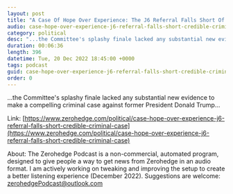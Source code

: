 ```yaml
---
layout: post
title: "A Case Of Hope Over Experience: The J6 Referral Falls Short Of A Credible Criminal Case"
audio: case-hope-over-experience-j6-referral-falls-short-credible-criminal-case-0
category: political
desc: "...the Committee's splashy finale lacked any substantial new evidence to make a compelling criminal case against former President Donald Trump..."
duration: 00:06:36
length: 396
datetime: Tue, 20 Dec 2022 18:45:00 +0000
tags: podcast
guid: case-hope-over-experience-j6-referral-falls-short-credible-criminal-case-0
order: 0
---
```

...the Committee's splashy finale lacked any substantial new evidence to make a compelling criminal case against former President Donald Trump...

Link: [https://www.zerohedge.com/political/case-hope-over-experience-j6-referral-falls-short-credible-criminal-case](https://www.zerohedge.com/political/case-hope-over-experience-j6-referral-falls-short-credible-criminal-case)

About: The Zerohedge Podcast is a non-commercial, automated program, designed to give people a way to get news from Zerohedge in an audio format.  I am actively working on tweaking and improving the setup to create a better listening experience (December 2022).  Suggestions are welcome: [zerohedgePodcast@outlook.com](mailto:zerohedgePodcast@outlook.com)